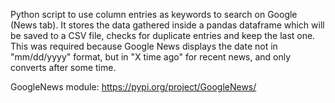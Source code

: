 Python script to use column entries as keywords to search on Google (News tab). It stores the data gathered inside a pandas dataframe which will be saved to a CSV file, checks for duplicate entries and keep the last one. This was required because Google News displays the date not in "mm/dd/yyyy" format, but in "X time ago" for recent news, and only converts after some time.


GoogleNews module: https://pypi.org/project/GoogleNews/
